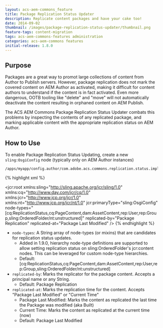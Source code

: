 ```yaml
---
layout: acs-aem-commons_feature
title: Package Replication Status Updater
description: Replicate content packages and have your cake too!
date: 2014-09-02
thumbnail: /images/package-replication-status-updater/thumbnail.png
feature-tags: content-migration
tags: acs-aem-commons-features administration
categories: acs-aem-commons features
initial-release: 1.8.0
---
```


## Purpose

Packages are a great way to promot large collections of content from Author to Publish servers. However, package replication does not mark the covered content on AEM Author as activated, making it difficult for content authors to understand if the content is in fact activated. Even more dangerous, OOTB tooling like "delete" and "move" will not automatically deactivate the content resulting in orphaned content on AEM Publish.

The ACS AEM Commons Package Replication Status Updater combats this problems by inspecting the contents of any replicated package, and marking applicable content with the appropriate replication status on AEM Author.

## How to Use

To enable Package Replication Status Updating, create a new `sling:OsgiConfig` node (typically only on AEM Author instances)

    /apps/myapp/config.author/com.adobe.acs.commons.replication.status.impl.JcrPackageReplicationStatusEventHandler.xml

{% highlight xml %}
<?xml version="1.0" encoding="UTF-8"?>
<jcr:root xmlns:sling="http://sling.apache.org/jcr/sling/1.0" xmlns:cq="http://www.day.com/jcr/cq/1.0"
    xmlns:jcr="http://www.jcp.org/jcr/1.0" xmlns:nt="http://www.jcp.org/jcr/nt/1.0"
    jcr:primaryType="sling:OsgiConfig"
    node-types="[cq:ReplicationStatus,cq:PageContent,dam:AssetContent,rep:User,rep:Group,sling:OrderedFolder/nt:unstructured]"
    replicated-by="Package Replication"
    replicated-at="Package Last Modified"
    />
{% endhighlight %}        

* `node-types`: A String array of node-types (or mixins) that are candidates for replication status updates. 
   * Added in 1.9.0, hierarchy node-type definitions are supported to allow setting replication status on sling:OrderedFolder's jcr:content nodes. This can be leveraged for custom node-type hierarchies.
   * Default: [cq:ReplicationStatus,cq:PageContent,dam:AssetContent,rep:User,rep:Group,sling:OrderedFolder/nt:unstructured]
* `replicated-by`: Marks the replicator for the package content. Accepts a principal name or any String.
   * Default: Package Replication
* `replicated-at`: Marks the replication time for the content. Accepts "Package Last Modified" or "Current Time"
	* Package Last Modified: Marks the content as replicated the last time the Package was modified (aka Built)
	* Current Time: Marks the content as replicated at the current time (now)
	* Default: Package Last Modified
